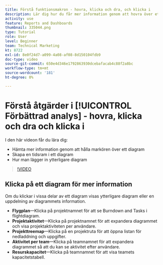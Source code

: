 ```yaml
---
title: Förstå funktionsmakron - hovra, klicka och dra, och klicka i
description: Lär dig hur du får mer information genom att hovra över ett diagram, skapa en tidsram i ett diagram och hur du gör så att ytterligare diagram visas, allt i [!UICONTROL Förbättrad analys].
activity: use
feature: Reports and Dashboards
thumbnail: 335044.png
type: Tutorial
role: User
level: Beginner
team: Technical Marketing
kt: 8722
exl-id: 8e0f24d7-a099-4a08-af08-8d150104fdb9
doc-type: video
source-git-commit: 650e4d346e1792863930dcebafacab4c88f2a8bc
workflow-type: tm+mt
source-wordcount: '181'
ht-degree: 0%

---
```


# Förstå åtgärder i [!UICONTROL Förbättrad analys] - hovra, klicka och dra och klicka i

I den här videon får du lära dig:

* Hämta mer information genom att hålla markören över ett diagram
* Skapa en tidsram i ett diagram
* Hur man lägger in ytterligare diagram

>[!VIDEO](https://video.tv.adobe.com/v/335044/?quality=12&learn=on)

## Klicka på ett diagram för mer information

Om du klickar i vissa delar av ett diagram visas ytterligare diagram eller en uppdelning av diagrammets information.

* **Flygplan**—Klicka på projektnamnet för att se Burndown and Tasks i flightdiagram.
* **Projektaktivitet**—Klicka på projektnamnet för att expandera diagrammet och visa projektaktiviteten per användare.
* **Projekttreemap**—Klicka på en projektruta för att öppna listan för nedladdning och uppgifter.
* **Aktivitet per team**—Klicka på teamnamnet för att expandera diagrammet så att du kan se aktivitet efter användare.
* **Resurskapacitet**—Klicka på teamnamnet för att visa teamets kapacitetstabell.
